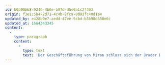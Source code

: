 ```yaml
---
id: b0b90bb8-9246-4b6e-b07d-d5e9a1c2f403
origin: f3e1c5b4-2d71-4c4b-8fc9-8d93fc40d1e4
updated_by: e428b9e7-aedd-47ee-9cbd-b3b98d630e6c
updated_at: 1664343345
content:
  -
    type: paragraph
    content:
      -
        type: text
        text: 'Der Geschäftsführung von Miran schloss sich der Bruder Branko Kovač, Dipl.-Ing. der Holzwirtschaft, an. Seitdem führen sie das Unternehmen gemeinsam.'
---
```

